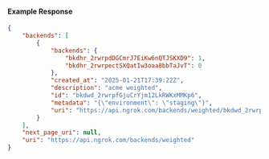 <!-- Code generated for API Clients. DO NOT EDIT. -->

#### Example Response

```json
{
	"backends": [
		{
			"backends": {
				"bkdhr_2rwrpdDGCmrJ7EiKw6nQTJSKXD9": 1,
				"bkdhr_2rwrpectSXQatIw3oaa8bbTaJvT": 0
			},
			"created_at": "2025-01-21T17:39:22Z",
			"description": "acme weighted",
			"id": "bkdwd_2rwrpfGjuCrYjm12LkRWKxMMKp6",
			"metadata": "{\"environment\": \"staging\"}",
			"uri": "https://api.ngrok.com/backends/weighted/bkdwd_2rwrpfGjuCrYjm12LkRWKxMMKp6"
		}
	],
	"next_page_uri": null,
	"uri": "https://api.ngrok.com/backends/weighted"
}
```
